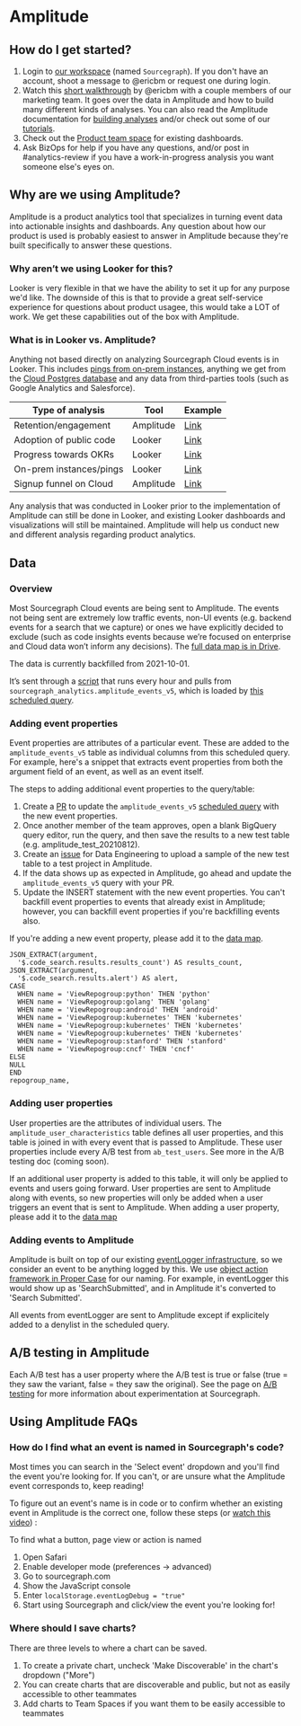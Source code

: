 # Amplitude

## How do I get started?

1. Login to [our workspace](https://analytics.amplitude.com/sourcegraph) (named `Sourcegraph`). If you don't have an account, shoot a message to @ericbm or request one during login.
1. Watch this [short walkthrough](https://drive.google.com/file/d/1J_xSAd1SevMcM0wv3RD_uxtuv8UF8etA/view?usp=sharing) by @ericbm with a couple members of our marketing team. It goes over the data in Amplitude and how to build many different kinds of analyses. You can also read the Amplitude documentation for [building analyses](https://help.amplitude.com/hc/en-us/categories/360003165371-Build-and-share-your-analysis) and/or check out some of our [tutorials](https://drive.google.com/drive/folders/1cdcUe2e4bnYjxr9xqV6-pCsOOPIEMqGI).
1. Check out the [Product team space](https://analytics.amplitude.com/sourcegraph/space/nldziax/all) for existing dashboards.
1. Ask BizOps for help if you have any questions, and/or post in #analytics-review if you have a work-in-progress analysis you want someone else's eyes on.

## Why are we using Amplitude?

Amplitude is a product analytics tool that specializes in turning event data into actionable insights and dashboards. Any question about how our product is used is probably easiest to answer in Amplitude because they're built specifically to answer these questions.

### Why aren’t we using Looker for this?

Looker is very flexible in that we have the ability to set it up for any purpose we'd like. The downside of this is that to provide a great self-service experience for questions about product usagee, this would take a LOT of work. We get these capabilities out of the box with Amplitude.

### What is in Looker vs. Amplitude?

Anything not based directly on analyzing Sourcegraph Cloud events is in Looker. This includes [pings from on-prem instances](https://docs.sourcegraph.com/admin/pings), anything we get from the [Cloud Postgres database](https://github.com/sourcegraph/sourcegraph/blob/main/internal/database/schema.md) and any data from third-parties tools (such as Google Analytics and Salesforce).

| Type of analysis        | Tool      | Example                                                               |
| ----------------------- | --------- | --------------------------------------------------------------------- |
| Retention/engagement    | Amplitude | [Link](https://analytics.amplitude.com/sourcegraph/chart/zlj82e0)     |
| Adoption of public code | Looker    | [Link](https://sourcegraph.looker.com/dashboards-next/175)            |
| Progress towards OKRs   | Looker    | [Link](https://sourcegraph.looker.com/dashboards-next/166)            |
| On-prem instances/pings | Looker    | [Link](https://sourcegraph.looker.com/dashboards-next/174)            |
| Signup funnel on Cloud  | Amplitude | [Link](https://analytics.amplitude.com/sourcegraph/dashboard/f9c1g6c) |

Any analysis that was conducted in Looker prior to the implementation of Amplitude can still be done in Looker, and existing Looker dashboards and visualizations will still be maintained. Amplitude will help us conduct new and different analysis regarding product analytics.

## Data

### Overview

Most Sourcegraph Cloud events are being sent to Amplitude. The events not being sent are extremely low traffic events, non-UI events (e.g. backend events for a search that we capture) or ones we have explicitly decided to exclude (such as code insights events because we’re focused on enterprise and Cloud data won’t inform any decisions). The [full data map is in Drive](https://docs.google.com/spreadsheets/d/171up68LIY1xQZTgBoA5FQpGO62Wg0a0wNNrm8ksVm4A/edit#gid=0).

The data is currently backfilled from 2021-10-01.

It’s sent through a [script](https://github.com/sourcegraph/Amplitude/blob/main/main.py) that runs every hour and pulls from `sourcegraph_analytics.amplitude_events_v5`, which is loaded by [this scheduled query](https://console.cloud.google.com/bigquery/scheduled-queries/locations/us/configs/61cbb857-0000-2751-bbf2-94eb2c039f64/runs?project=telligentsourcegraph).

### Adding event properties

Event properties are attributes of a particular event. These are added to the `amplitude_events_v5` table as individual columns from this scheduled query. For example, here's a snippet that extracts event properties from both the argument field of an event, as well as an event itself.

The steps to adding additional event properties to the query/table:

1. Create a [PR](https://github.com/sourcegraph/analytics/pull/266) to update the `amplitude_events_v5` [scheduled query](https://console.cloud.google.com/bigquery/scheduled-queries/locations/us/configs/61cbb857-0000-2751-bbf2-94eb2c039f64/runs?project=telligentsourcegraph) with the new event properties.
2. Once another member of the team approves, open a blank BigQuery query editor, run the query, and then save the results to a new test table (e.g. amplitude_test_20210812).
3. Create an [issue](https://github.com/sourcegraph/analytics/issues/271) for Data Engineering to upload a sample of the new test table to a test project in Amplitude.
4. If the data shows up as expected in Amplitude, go ahead and update the `amplitude_events_v5` query with your PR.
5. Update the INSERT statement with the new event properties. You can't backfill event properties to events that already exist in Amplitude; however, you can backfill event properties if you're backfilling events also.

If you're adding a new event property, please add it to the [data map](https://docs.google.com/spreadsheets/d/1wz958I67BKWWY0jKY3oXKhlrGZ9ucKmv0CM94K-5NVs/edit#gid=408201559).

```
JSON_EXTRACT(argument,
  '$.code_search.results.results_count') AS results_count,
JSON_EXTRACT(argument,
  '$.code_search.results.alert') AS alert,
CASE
  WHEN name = 'ViewRepogroup:python' THEN 'python'
  WHEN name = 'ViewRepogroup:golang' THEN 'golang'
  WHEN name = 'ViewRepogroup:android' THEN 'android'
  WHEN name = 'ViewRepogroup:kubernetes' THEN 'kubernetes'
  WHEN name = 'ViewRepogroup:kubernetes' THEN 'kubernetes'
  WHEN name = 'ViewRepogroup:kubernetes' THEN 'kubernetes'
  WHEN name = 'ViewRepogroup:stanford' THEN 'stanford'
  WHEN name = 'ViewRepogroup:cncf' THEN 'cncf'
ELSE
NULL
END
repogroup_name,
```

### Adding user properties

User properties are the attributes of individual users. The `amplitude_user_characteristics` table defines all user properties, and this table is joined in with every event that is passed to Amplitude. These user properties include every A/B test from `ab_test_users`. See more in the A/B testing doc (coming soon).

If an additional user property is added to this table, it will only be applied to events and users going forward. User properties are sent to Amplitude along with events, so new properties will only be added when a user triggers an event that is sent to Amplitude. When adding a user property, please add it to the [data map](https://docs.google.com/spreadsheets/d/1wz958I67BKWWY0jKY3oXKhlrGZ9ucKmv0CM94K-5NVs/edit#gid=735397811)

### Adding events to Amplitude

Amplitude is built on top of our existing [eventLogger infrastructure](https://sourcegraph.com/search?q=context:global+eventLogger.log%28+repo:%5Egithub%5C.com/sourcegraph/sourcegraph%24+&patternType=literal), so we consider an event to be anything logged by this. We use [object action framework in Proper Case](https://segment.com/academy/collecting-data/naming-conventions-for-clean-data/) for our naming. For example, in eventLogger this would show up as 'SearchSubmitted', and in Amplitude it's converted to 'Search Submitted'.

All events from eventLogger are sent to Amplitude except if explicitely added to a denylist in the scheduled query.

## A/B testing in Amplitude

Each A/B test has a user property where the A/B test is true or false (true = they saw the variant, false = they saw the original). See the page on [A/B testing](ab-testing.md) for more information about experimentation at Sourcegraph.

## Using Amplitude FAQs

### How do I find what an event is named in Sourcegraph's code?

Most times you can search in the 'Select event' dropdown and you'll find the event you're looking for. If you can't, or are unsure what the Amplitude event corresponds to, keep reading!

To figure out an event's name is in code or to confirm whether an existing event in Amplitude is the correct one, follow these steps (or [watch this video](https://drive.google.com/file/d/1R1oAc82nZULfxtr_KsIPBT4K08YHEwLa/view?usp=sharing)) :

To find what a button, page view or action is named

1. Open Safari
2. Enable developer mode (preferences -> advanced)
3. Go to sourcegraph.com
4. Show the JavaScript console
5. Enter `localStorage.eventLogDebug = "true"`
6. Start using Sourcegraph and click/view the event you're looking for!

### Where should I save charts?

There are three levels to where a chart can be saved.

1. To create a private chart, uncheck 'Make Discoverable' in the chart's dropdown ("More")
2. You can create charts that are discoverable and public, but not as easily accessible to other teammates
3. Add charts to Team Spaces if you want them to be easily accessible to teammates
